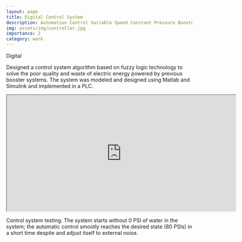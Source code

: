 ```yaml
---
layout: page
title: Digital Control System
description: Automation Control Variable Speed Constant Pressure Booster System
img: assets/img/controller.jpg
importance: 2
category: work
---
```


Digital

Designed a control system algorithm based on fuzzy logic technology to solve the poor quality and waste of electric energy powered by previous booster systems. The system was modeled and designed using Matlab and Simulink and implemented in a PLC.


<div class="row justify-content-sm-center">
    <p align="center"><iframe src="https://www.youtube.com/embed/Wj7mzOQwfPg" width=620 height="315"></iframe></p>
</div>
<div class="caption">
    Control system testing. The system starts without 0 PSI of water in the system; the automatic control smootly reaches the desired state (80 PSIs) in a short time despite and adjust itself to external noise.
</div>

